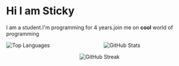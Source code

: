 # Hi I am Sticky
I am a student.I'm programming for 4 years.join me on **cool** world of programming

<p align="left"> <img align="left" src="https://github-readme-stats.vercel.app/api/top-langs?username=StickyCoolDev&show_icons=true&locale=en&layout=compact&theme=radical" alt="Top Languages" /> </p>
 <p align="center"> <img align="center" src="https://github-readme-stats.vercel.app/api?username=StickyCoolDev&show_icons=true&locale=en&theme=radical" alt="GitHub Stats" /> </p> <p align="center"> <img align="center" src="https://github-readme-streak-stats.herokuapp.com/?user=bencheayoub&theme=radical" alt="GitHub Streak" /> </p>





